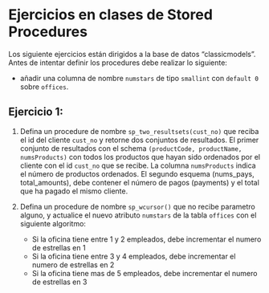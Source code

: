 # Ejercicios en clases de Stored Procedures

Los siguiente ejercicios están dirigidos a la base de datos “classicmodels”. 
Antes de intentar definir los procedures debe realizar lo siguiente:

* añadir una columna de nombre `numstars` de tipo `smallint` con `default 0` sobre `offices`.

## Ejercicio 1: 

1. Defina un procedure de nombre `sp_two_resultsets(cust_no)` que reciba el id del cliente `cust_no` y retorne dos conjuntos de resultados. 
El primer conjunto de resultados con el schema `(productCode, productName, numsProducts)` con todos los productos que hayan sido ordenados por el cliente con el id `cust_no` que se recibe. La columna `numsProducts` indica el número de productos ordenados. El segundo esquema (nums_pays, total_amounts), debe contener el número de pagos (payments) y el total que ha pagado el mismo cliente. 

2. Defina un procedure de nombre `sp_wcursor()` que no recibe parametro alguno, y actualice el nuevo atributo `numstars` de la tabla `offices` con el siguiente algoritmo: 
    * Si la oficina tiene entre 1 y 2 empleados, debe incrementar el numero de estrellas en 1
    * Si la oficina tiene entre 3 y 4 empleados, debe incrementar el numero de estrellas en 2
    * Si la oficina tiene mas de 5 empleados, debe incrementar el numero de estrellas en 3
